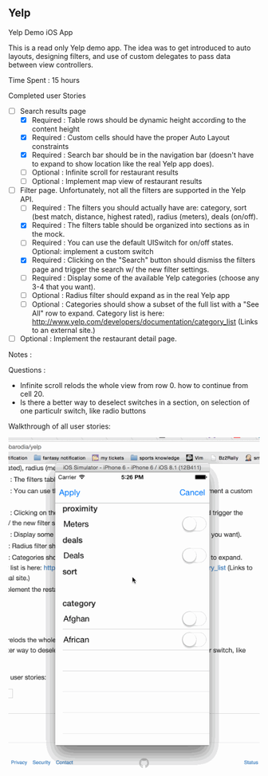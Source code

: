 ## Yelp
Yelp Demo iOS App


This is a read only Yelp  demo app. 
The idea was to get introduced to auto layouts, designing filters, and use of custom delegates to pass data between view controllers.

Time Spent : 15 hours

Completed user Stories

- [ ] Search results page
   - [x] Required : Table rows should be dynamic height according to the content height
   - [x] Required : Custom cells should have the proper Auto Layout constraints
   - [x] Required : Search bar should be in the navigation bar (doesn't have to expand to show location like the real Yelp app does).
   - [ ] Optional : Infinite scroll for restaurant results
   - [ ] Optional : Implement map view of restaurant results
- [ ] Filter page. Unfortunately, not all the filters are supported in the Yelp API.
   - [ ] Required : The filters you should actually have are: category, sort (best match, distance, highest rated), radius (meters), deals (on/off).
   - [x] Required : The filters table should be organized into sections as in the mock.
   - [ ] Required : You can use the default UISwitch for on/off states. Optional: implement a custom switch
   - [x] Required : Clicking on the "Search" button should dismiss the filters page and trigger the search w/ the new filter settings.
   - [ ] Required : Display some of the available Yelp categories (choose any 3-4 that you want).
   - [ ] Optional : Radius filter should expand as in the real Yelp app
   - [ ] Optional : Categories should show a subset of the full list with a "See All" row to expand. Category list is here: http://www.yelp.com/developers/documentation/category_list (Links to an external site.)
- [ ] Optional : Implement the restaurant detail page.

Notes :

Questions :
* Infinite scroll relods the whole view from row 0. how to continue from cell 20.
* Is there a better way to deselect switches in a section, on selection of one particulr switch, like radio buttons

Walkthrough of all user stories:

![Video Walkthrough](YelpDemo.gif)

